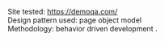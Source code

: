 Site tested: https://demoqa.com/ \
Design pattern used: page object model \
Methodology: behavior driven development
.